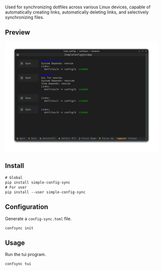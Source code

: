 Used for synchronizing dotfiles across various Linux devices, capable of automatically creating links, automatically deleting links, and selectively synchronizing files.

## Preview

![P](./assets/Screenshot_20240801_232354.png)

## Install

```shell
# Global
pip install simple-config-sync
# For user
pip install --user simple-config-sync
```

## Configuration

Generate a `config-sync.toml` file.

```shell
confsync init
```

## Usage

Run the tui program.

```shell
confsync tui
```
